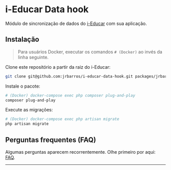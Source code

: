 # i-Educar Data hook

Módulo de sincronização de dados do [i-Educar](https://github.com/portabilis/i-educar) com sua aplicação.

## Instalação

> Para usuários Docker, executar os comandos `# (Docker)` ao invés da linha seguinte.

Clone este repositório a partir da raiz do i-Educar:

```bash
git clone git@github.com:jrbarros/i-educar-data-hook.git packages/jrbarros/i-educar-data-hook
```

Instale o pacote:

```bash
# (Docker) docker-compose exec php composer plug-and-play
composer plug-and-play
```

Execute as migrações:

```bash
# (Docker) docker-compose exec php artisan migrate
php artisan migrate
```

## Perguntas frequentes (FAQ)

Algumas perguntas aparecem recorrentemente. Olhe primeiro por aqui: [FAQ](https://github.com/portabilis/i-educar-website/blob/master/docs/faq.md).

---
